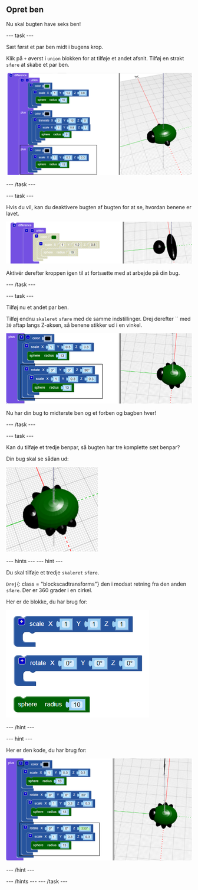 ## Opret ben

Nu skal bugten have seks ben!

--- task ---

Sæt først et par ben midt i bugens krop.

Klik på `+` øverst i `union` blokken for at tilføje et andet afsnit. Tilføj en strakt `sfære` at skabe et par ben.

![screenshots](images/bug-legs-middle-annotated.png)

--- /task ---

--- task ---

Hvis du vil, kan du deaktivere bugten af bugten for at se, hvordan benene er lavet.

![skærmbillede](images/bug-legs-disable.png)

Aktivér derefter kroppen igen til at fortsætte med at arbejde på din bug.

--- /task ---

--- task ---

Tilføj nu et andet par ben.

Tilføj endnu `skaleret` `sfære` med de samme indstillinger. Drej derefter `` med `30` aftap langs Z-aksen, så benene stikker ud i en vinkel.

![skærmbillede](images/bug-legs-2-annotated.png)

Nu har din bug to midterste ben og et forben og bagben hver!

--- /task ---

--- task ---

Kan du tilføje et tredje benpar, så bugten har tre komplette sæt benpar?

Din bug skal se sådan ud:

![skærmbillede](images/bug-finished.png)

--- hints --- --- hint ---

Du skal tilføje et tredje `skaleret` `sfære`.

`Drej`{: class = "blockscadtransforms"} den i modsat retning fra den anden `sfære`. Der er 360 grader i en cirkel.

Her er de blokke, du har brug for:

![skærmbillede](images/bug-legs-blocks.png)

--- /hint ---

--- hint ---

Her er den kode, du har brug for:

![skærmbillede](images/bug-legs-3-annotated.png)

--- /hint ---

--- /hints --- --- /task ---